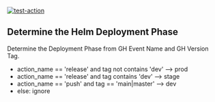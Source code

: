 [![test-action](https://github.com/bc-org/gha-determine-phase/actions/workflows/workflow.yaml/badge.svg)](https://github.com/bc-org/gha-determine-phase/actions/workflows/workflow.yaml)

## Determine the Helm Deployment Phase

Determine the Deployment Phase from GH Event Name and GH Version Tag.  

- action_name == 'release' and tag not contains 'dev' --> prod
- action_name == 'release' and tag contains 'dev' --> stage
- action_name == 'push' and tag == 'main|master' --> dev
- else: ignore

